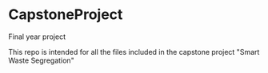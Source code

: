 # CapstoneProject
Final year project

This repo is intended for all the files included in the capstone project "Smart Waste Segregation"
